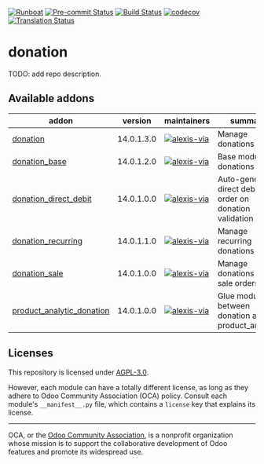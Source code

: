 
[![Runboat](https://img.shields.io/badge/runboat-Try%20me-875A7B.png)](https://runboat.odoo-community.org/builds?repo=OCA/donation&target_branch=14.0)
[![Pre-commit Status](https://github.com/OCA/donation/actions/workflows/pre-commit.yml/badge.svg?branch=14.0)](https://github.com/OCA/donation/actions/workflows/pre-commit.yml?query=branch%3A14.0)
[![Build Status](https://github.com/OCA/donation/actions/workflows/test.yml/badge.svg?branch=14.0)](https://github.com/OCA/donation/actions/workflows/test.yml?query=branch%3A14.0)
[![codecov](https://codecov.io/gh/OCA/donation/branch/14.0/graph/badge.svg)](https://codecov.io/gh/OCA/donation)
[![Translation Status](https://translation.odoo-community.org/widgets/donation-14-0/-/svg-badge.svg)](https://translation.odoo-community.org/engage/donation-14-0/?utm_source=widget)

<!-- /!\ do not modify above this line -->

# donation

TODO: add repo description.

<!-- /!\ do not modify below this line -->

<!-- prettier-ignore-start -->

[//]: # (addons)

Available addons
----------------
addon | version | maintainers | summary
--- | --- | --- | ---
[donation](donation/) | 14.0.1.3.0 | [![alexis-via](https://github.com/alexis-via.png?size=30px)](https://github.com/alexis-via) | Manage donations
[donation_base](donation_base/) | 14.0.1.2.0 | [![alexis-via](https://github.com/alexis-via.png?size=30px)](https://github.com/alexis-via) | Base module for donations
[donation_direct_debit](donation_direct_debit/) | 14.0.1.0.0 | [![alexis-via](https://github.com/alexis-via.png?size=30px)](https://github.com/alexis-via) | Auto-generate direct debit order on donation validation
[donation_recurring](donation_recurring/) | 14.0.1.1.0 | [![alexis-via](https://github.com/alexis-via.png?size=30px)](https://github.com/alexis-via) | Manage recurring donations
[donation_sale](donation_sale/) | 14.0.1.0.0 | [![alexis-via](https://github.com/alexis-via.png?size=30px)](https://github.com/alexis-via) | Manage donations in sale orders
[product_analytic_donation](product_analytic_donation/) | 14.0.1.0.0 | [![alexis-via](https://github.com/alexis-via.png?size=30px)](https://github.com/alexis-via) | Glue module between donation and product_analytic

[//]: # (end addons)

<!-- prettier-ignore-end -->

## Licenses

This repository is licensed under [AGPL-3.0](LICENSE).

However, each module can have a totally different license, as long as they adhere to Odoo Community Association (OCA)
policy. Consult each module's `__manifest__.py` file, which contains a `license` key
that explains its license.

----
OCA, or the [Odoo Community Association](http://odoo-community.org/), is a nonprofit
organization whose mission is to support the collaborative development of Odoo features
and promote its widespread use.
